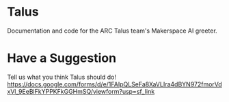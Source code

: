 # Talus
Documentation and code for the ARC Talus team's Makerspace AI greeter.

# Have a Suggestion
Tell us what you think Talus should do!
https://docs.google.com/forms/d/e/1FAIpQLSeFa8XaVLIra4dBYN972fmorVdxVl_9EeBlFkYPPKFkGGHmSQ/viewform?usp=sf_link
